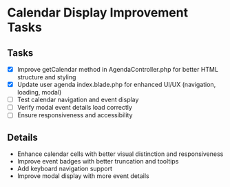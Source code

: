 # Calendar Display Improvement Tasks

## Tasks
- [x] Improve getCalendar method in AgendaController.php for better HTML structure and styling
- [x] Update user agenda index.blade.php for enhanced UI/UX (navigation, loading, modal)
- [ ] Test calendar navigation and event display
- [ ] Verify modal event details load correctly
- [ ] Ensure responsiveness and accessibility

## Details
- Enhance calendar cells with better visual distinction and responsiveness
- Improve event badges with better truncation and tooltips
- Add keyboard navigation support
- Improve modal display with more event details
